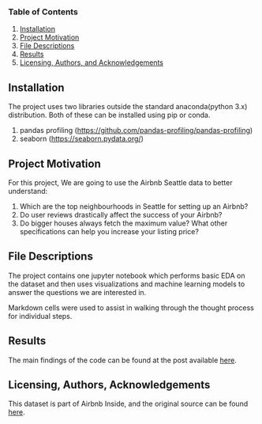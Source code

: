 ### Table of Contents

1. [Installation](#installation)
2. [Project Motivation](#motivation)
3. [File Descriptions](#files)
4. [Results](#results)
5. [Licensing, Authors, and Acknowledgements](#licensing)

## Installation <a name="installation"></a>
The project uses two libraries outside the standard anaconda(python 3.x) distribution. Both of these can be installed using pip or conda.

1. pandas profiling (https://github.com/pandas-profiling/pandas-profiling)
2. seaborn (https://seaborn.pydata.org/)

## Project Motivation<a name="motivation"></a>

For this project, We are going to use the Airbnb Seattle data to better understand:

1. Which are the top neighbourhoods in Seattle for setting up an Airbnb?
2. Do user reviews drastically affect the success of your Airbnb?
3. Do bigger houses always fetch the maximum value? What other specifications can help you increase your listing price?


## File Descriptions <a name="files"></a>

The project contains one jupyter notebook which performs basic EDA on the dataset and then uses visualizations and machine learning models to answer the questions we are interested in. 

Markdown cells were used to assist in walking through the thought process for individual steps.


## Results<a name="results"></a>

The main findings of the code can be found at the post available [here](https://medium.com/@rohan.kwatra19/how-to-make-the-most-of-your-airbnb-listing-seattle-edition-8938cb162851).

## Licensing, Authors, Acknowledgements<a name="licensing"></a>

This dataset is part of Airbnb Inside, and the original source can be found [here](http://insideairbnb.com/get-the-data.htm).

  
